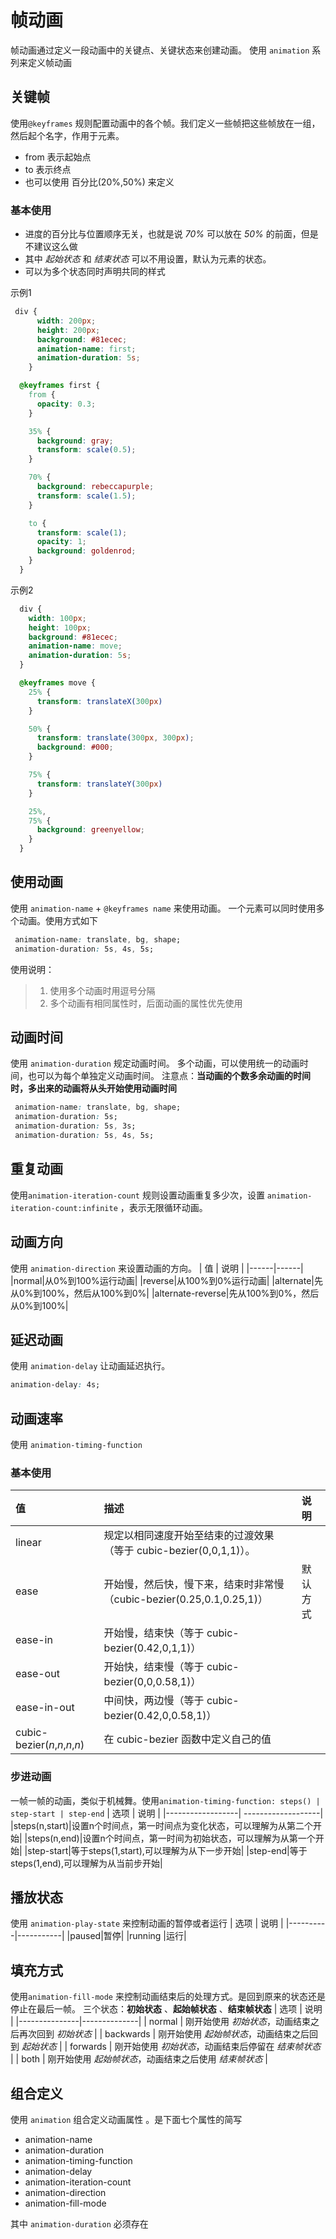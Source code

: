 # 帧动画
帧动画通过定义一段动画中的关键点、关键状态来创建动画。
使用 `animation` 系列来定义帧动画



## 关键帧
使用`@keyframes` 规则配置动画中的各个帧。我们定义一些帧把这些帧放在一组，然后起个名字，作用于元素。
* from 表示起始点
* to 表示终点
* 也可以使用 百分比(20%,50%) 来定义



### 基本使用
* 进度的百分比与位置顺序无关，也就是说 *70%* 可以放在 *50%* 的前面，但是不建议这么做
* 其中 *起始状态* 和 *结束状态* 可以不用设置，默认为元素的状态。 
* 可以为多个状态同时声明共同的样式

示例1
```css
 div {
      width: 200px;
      height: 200px;
      background: #81ecec;
      animation-name: first;
      animation-duration: 5s;
    }

  @keyframes first {
    from {
      opacity: 0.3;
    }

    35% {
      background: gray;
      transform: scale(0.5);
    }

    70% {
      background: rebeccapurple;
      transform: scale(1.5);
    }

    to {
      transform: scale(1);
      opacity: 1;
      background: goldenrod;
    }
  }
```

示例2
```css
  div {
    width: 100px;
    height: 100px;
    background: #81ecec;
    animation-name: move;
    animation-duration: 5s;
  }

  @keyframes move {
    25% {
      transform: translateX(300px)
    }

    50% {
      transform: translate(300px, 300px);
      background: #000;
    }

    75% {
      transform: translateY(300px)
    }

    25%,
    75% {
      background: greenyellow;
    }
  }
```



## 使用动画
使用 `animation-name` + `@keyframes name` 来使用动画。
一个元素可以同时使用多个动画。使用方式如下
```css
 animation-name: translate, bg, shape;
 animation-duration: 5s, 4s, 5s;
```

使用说明：
> 1. 使用多个动画时用逗号分隔
> 2. 多个动画有相同属性时，后面动画的属性优先使用



## 动画时间
使用 `animation-duration` 规定动画时间。
多个动画，可以使用统一的动画时间，也可以为每个单独定义动画时间。
注意点：**当动画的个数多余动画的时间时，多出来的动画将从头开始使用动画时间**
```css
 animation-name: translate, bg, shape;
 animation-duration: 5s;
 animation-duration: 5s, 3s;
 animation-duration: 5s, 4s, 5s;
```


## 重复动画
使用`animation-iteration-count` 规则设置动画重复多少次，设置 `animation-iteration-count:infinite` ，表示无限循环动画。



## 动画方向
使用 `animation-direction` 来设置动画的方向。
|  值  |  说明 |
|------|------|
|normal|从0%到100%运行动画|
|reverse|从100%到0%运行动画|
|alternate|先从0%到100%，然后从100%到0%|
|alternate-reverse|先从100%到0%，然后从0%到100%|




## 延迟动画
使用 `animation-delay` 让动画延迟执行。
```css
animation-delay: 4s;
```



## 动画速率
使用 `animation-timing-function` 

### 基本使用
| 值                            | 描述                                                         | 说明     |
| :---------------------------- | :----------------------------------------------------------- | :-------- |
| linear                        | 规定以相同速度开始至结束的过渡效果（等于 cubic-bezier(0,0,1,1)）。 |          |
| ease                          | 开始慢，然后快，慢下来，结束时非常慢（cubic-bezier(0.25,0.1,0.25,1)） | 默认方式 |
| ease-in                       | 开始慢，结束快（等于 cubic-bezier(0.42,0,1,1)）              |          |
| ease-out                      | 开始快，结束慢（等于 cubic-bezier(0,0,0.58,1)）              |          |
| ease-in-out                   | 中间快，两边慢（等于 cubic-bezier(0.42,0,0.58,1)）           |          |
| cubic-bezier(*n*,*n*,*n*,*n*) | 在 cubic-bezier 函数中定义自己的值                           |          |



### 步进动画
一帧一帧的动画，类似于机械舞。使用`animation-timing-function: steps() | step-start | step-end`
|         选项      |        说明        |
|------------------| -------------------|
|steps(n,start)|设置n个时间点，第一时间点为变化状态，可以理解为从第二个开始|
|steps(n,end)|设置n个时间点，第一时间为初始状态，可以理解为从第一个开始|
|step-start|等于steps(1,start),可以理解为从下一步开始|
|step-end|等于steps(1,end),可以理解为从当前步开始|



## 播放状态
使用 `animation-play-state` 来控制动画的暂停或者运行
|   选项    |    说明   |
|----------|-----------|
|paused|暂停|
|running  |运行|



## 填充方式
使用`animation-fill-mode` 来控制动画结束后的处理方式。是回到原来的状态还是停止在最后一帧。
三个状态：**初始状态** 、**起始帧状态** 、**结束帧状态**
|     选项      |     说明      |
|---------------|--------------|
|  normal  |  刚开始使用 *初始状态*，动画结束之后再次回到 *初始状态*   |
|  backwards  |  刚开始使用 *起始帧状态*，动画结束之后回到 *起始状态*  |
|  forwards  |  刚开始使用 *初始状态*，动画结束后停留在 *结束帧状态*  |
|  both  |  刚开始使用 *起始帧状态*，动画结束之后使用 *结束帧状态* |



## 组合定义
使用 `animation` 组合定义动画属性 。是下面七个属性的简写
* animation-name
* animation-duration
* animation-timing-function
* animation-delay
* animation-iteration-count
* animation-direction
* animation-fill-mode

其中 `animation-duration` 必须存在